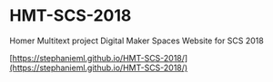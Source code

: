 # HMT-SCS-2018
Homer Multitext project Digital Maker Spaces Website for SCS 2018

[https://stephanieml.github.io/HMT-SCS-2018/](https://stephanieml.github.io/HMT-SCS-2018/)

